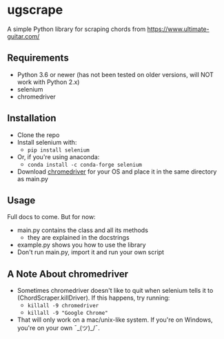 # ugscrape

A simple Python library for scraping chords from https://www.ultimate-guitar.com/

## Requirements

* Python 3.6 or newer (has not been tested on older versions, will NOT work with Python 2.x)
* selenium
* chromedriver

## Installation 

* Clone the repo
* Install selenium with:
  * ``pip install selenium``
* Or, if you're using anaconda:
  * ``conda install -c conda-forge selenium``
* Download [chromedriver](https://chromedriver.storage.googleapis.com/index.html?path=2.43/) for your OS and place it in the same directory as main.py
  
 ## Usage
  Full docs to come. But for now:
  * main.py contains the class and all its methods
    * they are explained in the docstrings
  * example.py shows you how to use the library
  * Don't run main.py, import it and run your own script
  
## A Note About chromedriver
* Sometimes chromedriver doesn't like to quit when selenium tells it to (ChordScraper.killDriver). If this happens, try running:
    * ``killall -9 chromedriver``
    * ``killall -9 "Google Chrome"``
* That will only work on a mac/unix-like system. If you're on Windows, you're on your own  ¯\_(ツ)_/¯.
